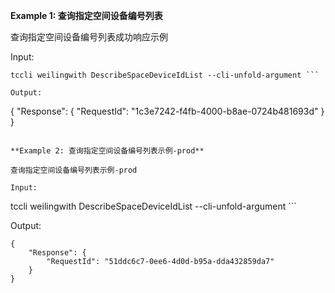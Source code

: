 **Example 1: 查询指定空间设备编号列表**

查询指定空间设备编号列表成功响应示例

Input: 

```
tccli weilingwith DescribeSpaceDeviceIdList --cli-unfold-argument ```

Output: 
```
{
    "Response": {
        "RequestId": "1c3e7242-f4fb-4000-b8ae-0724b481693d"
    }
}
```

**Example 2: 查询指定空间设备编号列表示例-prod**

查询指定空间设备编号列表示例-prod

Input: 

```
tccli weilingwith DescribeSpaceDeviceIdList --cli-unfold-argument ```

Output: 
```
{
    "Response": {
        "RequestId": "51ddc6c7-0ee6-4d0d-b95a-dda432859da7"
    }
}
```

